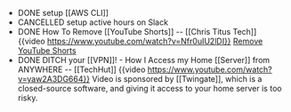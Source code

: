 - DONE setup [[AWS CLI]]
- CANCELLED setup active hours on Slack
- DONE How To Remove [[YouTube Shorts]] -- [[Chris Titus Tech]] 
  {{video https://www.youtube.com/watch?v=Nfr0uIU2lDI}}
  [Remove YouTube Shorts](https://christitus.com/remove-youtube-shorts/)
- DONE DITCH your [[VPN]]! - How I Access my Home [[Server]] from ANYWHERE -- [[TechHut]]
  {{video https://www.youtube.com/watch?v=yaw2A3DG664}}
  Video is sponsored by [[Twingate]], which is a closed-source software, and giving it access to your home server is too risky.